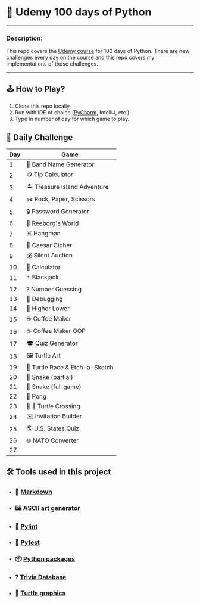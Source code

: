 # 🐍 Udemy 100 days of Python

___

### Description:

This repo covers the [Udemy course][udemy-course] for 100 days of Python. 
There are new challenges every day on the course and this repo covers my 
implementations of those challenges.

___

## 🕹 How to Play?

1. Clone this repo locally
2. Run with IDE of choice ([PyCharm][pycharm], IntelliJ, etc.)
3. Type in number of day for which game to play.


## 📆 Daily Challenge 

| Day | Game                           |
|-----|--------------------------------|
| 1   | 🎸 Band Name Generator         |
| 2   | 🪙 Tip Calculator              |
| 3   | 🏝️ Treasure Island Adventure  |
| 4   | ✂️ Rock, Paper, Scissors       |
| 5   | 🔒 Password Generator          |
| 6   | 🤖 [Reeborg's World][reeborg]  |
| 7   | ☠️ Hangman                     |
| 8   | 🔀 Caesar Cipher               |
| 9   | 💰 Silent Auction              |
| 10  | 🧮 Calculator                  |
| 11  | 🃏 Blackjack                   |
| 12  | ? Number Guessing              |
| 13  | 🐞 Debugging                   |
| 14  | 👑 Higher Lower                |
| 15  | ☕️ Coffee Maker                |
| 16  | ☕️ Coffee Maker OOP            |
| 17  | 🎓 Quiz Generator              |
| 18  | 🖼️ Turtle Art                 |
| 19  | 🐢 Turtle Race & Etch-a-Sketch |
| 20  | 🐍 Snake (partial)             |
| 21  | 🐍 Snake (full game)           |
| 22  | 🏓 Pong                        |
| 23  | 🐢 🚗 Turtle Crossing          |
| 24  | ✉️ Invitation Builder          |
| 25  | 🌎 U.S. States Quiz            |
| 26  | 🌐 NATO Converter              |
| 27  |                                |

## 🛠 Tools used in this project 

- ### 📘 [Markdown][markdown]
- ### 🖼️  [ASCII art generator][ascii-art]
- ### 📝 [Pylint][pylint]
- ### 🧪 [Pytest][pytest]
- ### 📦 [Python packages][py-pi]
- ### ? [Trivia Database][trivia-db]
- ### 🐢 [Turtle graphics][turtle-graphics]

[udemy-course]: https://www.udemy.com/course/100-days-of-code/?couponCode=GENAISALE24
[pycharm]: https://www.jetbrains.com/guide/python/tutorials/getting-started-pycharm/installation-and-setup/
[reeborg]: https://reeborg.ca/index_en.html
[markdown]: https://www.markdownguide.org/getting-started/
[ascii-art]: https://patorjk.com/software/taag/#p=display&f=Big&t=
[pylint]: https://pylint.readthedocs.io/en/stable/
[pytest]: https://docs.pytest.org/en/stable/contents.html
[py-pi]: https://pypi.org/
[trivia-db]: https://opentdb.com/
[turtle-graphics]: https://docs.python.org/3/library/turtle.html
